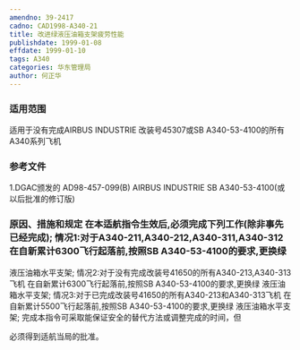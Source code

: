 ```yaml
---
amendno: 39-2417
cadno: CAD1998-A340-21
title: 改进绿液压油箱支架疲劳性能
publishdate: 1999-01-08
effdate: 1999-01-10
tags: A340
categories: 华东管理局
author: 何正华
---
```


### 适用范围 
适用于没有完成AIRBUS INDUSTRIE 改装号45307或SB A340-53-4100的所有A340系列飞机

<!--more-->
### 参考文件
1.DGAC颁发的 AD98-457-099(B)     AIRBUS INDUSTRIE SB A340-53-4100(或以后批准的修订版) 

### 原因、措施和规定     在本适航指令生效后,必须完成下列工作(除非事先已经完成);     情况1:对于A340-211,A340-212,A340-311,A340-312     在自新累计6300飞行起落前,按照SB A340-53-4100的要求,更换绿
液压油箱水平支架;     情况2:对于没有完成改装号41650的所有A340-213,A340-313飞机     在自新累计6300飞行起落前,按照SB A340-53-4100的要求,更换绿
液压油箱水平支架;     情况3:对于已完成改装号41650的所有A340-213和A340-313飞机     在自新累计5500飞行起落前,按照SB A340-53-4100的要求,更换绿
液压油箱水平支架;     完成本指令可采取能保证安全的替代方法或调整完成的时间，但
  
必须得到适航当局的批准。
